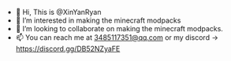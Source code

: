 - 👋 Hi, This is @XinYanRyan
- 👀 I’m interested in making the minecraft modpacks
- 💞️ I’m looking to collaborate on making the minecraft modpacks.
- 📫 You can reach me at 3485117351@qq.com  or my discord →  https://discord.gg/DB52NZyaFE

<!---
XinYanRyan/XinYanRyan is a ✨ special ✨ repository because its `README.md` (this file) appears on your GitHub profile.
You can click the Preview link to take a look at your changes.
--->
